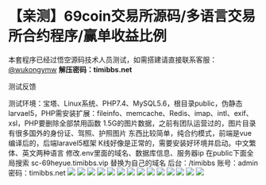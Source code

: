 # 【亲测】69coin交易所源码/多语言交易所合约程序/赢单收益比例

本套程序已经过悟空源码技术人员测试，如需搭建请直接联系客服：[@wukongymw](http://t.me/wukongymw)
**解压密码：timibbs.net**

测试反馈

测试环境：宝塔、Linux系统、PHP7.4、MySQL5.6，根目录public，伪静态larvael5，PHP需安装扩展：fileinfo、memcache、Redis、imap、intl、exif、xsl，PHP要删除全部禁用函数
1.5G的图片数据，之前有团队运营过的，图片目录有很多国外的身份证、驾照、护照图片
东西比较简单，纯合约模式，前端是vue编译后的，后端laravel5框架
K线好像是正常的，需要安装好环境并启动。中文繁体、英文两种语言
修改.env里面的域名、数据库信息、服务器ip
在public下面全局搜索 sc-69heyue.timibbs.vip 替换为自己的域名
后台：/timibbs
账号：admin
密码：timibbs.net
[![](https://wukongymw.com/wp-content/uploads/2023/10/1697112380-45703a6370b5228.png)](https://wukongymw.com/wp-content/uploads/2023/10/1697112380-45703a6370b5228.png)
[![](https://wukongymw.com/wp-content/uploads/2023/10/1697112382-6e4b9c1420133f3.png)](https://wukongymw.com/wp-content/uploads/2023/10/1697112382-6e4b9c1420133f3.png)
[![](https://wukongymw.com/wp-content/uploads/2023/10/1697112383-c55c0a5dffff1eb.png)](https://wukongymw.com/wp-content/uploads/2023/10/1697112383-c55c0a5dffff1eb.png)
[![](https://wukongymw.com/wp-content/uploads/2023/10/1697112384-014c2dd0bd7de4a.png)](https://wukongymw.com/wp-content/uploads/2023/10/1697112384-014c2dd0bd7de4a.png)
[![](https://wukongymw.com/wp-content/uploads/2023/10/1697112385-12a208012d43513.png)](https://wukongymw.com/wp-content/uploads/2023/10/1697112385-12a208012d43513.png)
[![](https://wukongymw.com/wp-content/uploads/2023/10/1697112385-470cca118222a5b.png)](https://wukongymw.com/wp-content/uploads/2023/10/1697112385-470cca118222a5b.png)
[![](https://wukongymw.com/wp-content/uploads/2023/10/1697112386-0bd0cdd1d41a740.png)](https://wukongymw.com/wp-content/uploads/2023/10/1697112386-0bd0cdd1d41a740.png)
[![](https://wukongymw.com/wp-content/uploads/2023/10/1697112387-79e779188ce9130.png)](https://wukongymw.com/wp-content/uploads/2023/10/1697112387-79e779188ce9130.png)
[![](https://wukongymw.com/wp-content/uploads/2023/10/1697112389-aa2c90d4106c54a.png)](https://wukongymw.com/wp-content/uploads/2023/10/1697112389-aa2c90d4106c54a.png)
[![](https://wukongymw.com/wp-content/uploads/2023/10/1697112390-cf5b2368321199e.png)](https://wukongymw.com/wp-content/uploads/2023/10/1697112390-cf5b2368321199e.png)
[![](https://wukongymw.com/wp-content/uploads/2023/10/1697112392-41611bf69b172c5.png)](https://wukongymw.com/wp-content/uploads/2023/10/1697112392-41611bf69b172c5.png)
[![](https://wukongymw.com/wp-content/uploads/2023/10/1697112393-927993832c848c4.png)](https://wukongymw.com/wp-content/uploads/2023/10/1697112393-927993832c848c4.png)
[![](https://wukongymw.com/wp-content/uploads/2023/10/1697112394-c014a3312dbd5e5.png)](https://wukongymw.com/wp-content/uploads/2023/10/1697112394-c014a3312dbd5e5.png)
[![](https://wukongymw.com/wp-content/uploads/2023/10/1697112396-8a93c5c8fcfae4e.png)](https://wukongymw.com/wp-content/uploads/2023/10/1697112396-8a93c5c8fcfae4e.png)